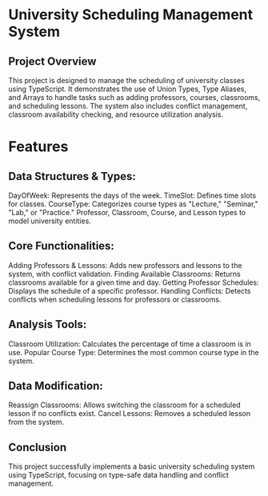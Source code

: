 # University Scheduling Management System

## Project Overview
This project is designed to manage the scheduling of university classes using TypeScript. It demonstrates the use of Union Types, Type Aliases, and Arrays to handle tasks such as adding professors, courses, classrooms, and scheduling lessons. The system also includes conflict management, classroom availability checking, and resource utilization analysis.

# Features

## Data Structures & Types:

DayOfWeek: Represents the days of the week.
TimeSlot: Defines time slots for classes.
CourseType: Categorizes course types as "Lecture," "Seminar," "Lab," or "Practice."
Professor, Classroom, Course, and Lesson types to model university entities.

## Core Functionalities:

Adding Professors & Lessons: Adds new professors and lessons to the system, with conflict validation.
Finding Available Classrooms: Returns classrooms available for a given time and day.
Getting Professor Schedules: Displays the schedule of a specific professor.
Handling Conflicts: Detects conflicts when scheduling lessons for professors or classrooms.

## Analysis Tools:

Classroom Utilization: Calculates the percentage of time a classroom is in use.
Popular Course Type: Determines the most common course type in the system.

## Data Modification:

Reassign Classrooms: Allows switching the classroom for a scheduled lesson if no conflicts exist.
Cancel Lessons: Removes a scheduled lesson from the system.

## Conclusion
This project successfully implements a basic university scheduling system using TypeScript, focusing on type-safe data handling and conflict management.